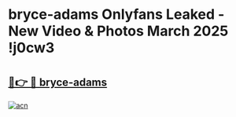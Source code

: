 # bryce-adams Onlyfans Leaked - New Video & Photos March 2025 !j0cw3

# <h2><a href="https://u480gd.iuczelnia.edu.pl?title=bryce-adams&ref=j0cw3">🔗👉 🔴 bryce-adams</a></h2>

[![acn](https://github.com/user-attachments/assets/0f9c940e-d8b0-45ae-aac7-cd30a18b3e1c)](https://u480gd.iuczelnia.edu.pl?title=bryce-adams&ref=j0cw3)

